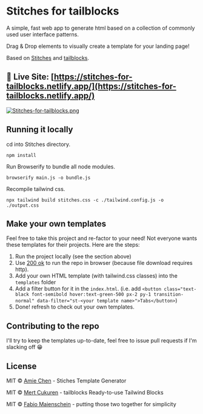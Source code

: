 # Stitches for tailblocks

A simple, fast web app to generate html based on a collection of commonly used user interface patterns.

Drag & Drop elements to visually create a template for your landing page!

Based on [Stitches](https://stitches.hyperyolo.com) and [tailblocks](https://mertjf.github.io/tailblocks/).

## 🎏 Live Site: [https://stitches-for-tailblocks.netlify.app/](https://stitches-for-tailblocks.netlify.app/)

[![Stitches-for-tailblocks.png](https://i.postimg.cc/zG500VVZ/Stitches-for-tailblocks.png)](https://postimg.cc/HVZwLWwB)

## Running it locally

cd into Stitches directory.

```
npm install
```

Run Browserify to bundle all node modules.

```
browserify main.js -o bundle.js
```

Recompile tailwind css.

```
npx tailwind build stitches.css -c ./tailwind.config.js -o ./output.css
```

## Make your own templates

Feel free to take this project and re-factor to your need! Not everyone wants these templates for their projects. Here are the steps:

1. Run the project locally (see the section above)
2. Use [200 ok](https://chrome.google.com/webstore/detail/web-server-for-chrome/ofhbbkphhbklhfoeikjpcbhemlocgigb?hl=en) to run the repo in browser (because file download requires http).
3. Add your own HTML template (with tailwind.css classes) into the `templates` folder
4. Add a filter button for it in the `index.html`. (i.e. add `<button class="text-black font-semibold hover:text-green-500 px-2 py-1 transition-normal" data-filter="st-<your template name>">Tabs</button>`)
5. Done! refresh to check out your own templates.

## Contributing to the repo

I'll try to keep the templates up-to-date, feel free to issue pull requests if I'm slacking off 😁

## License

MIT © [Amie Chen](https://amie-chen.com) - Stiches Template Generator

MIT © [Mert Cukuren](https://mertjf.github.io/tailblocks/) - tailblocks Ready-to-use Tailwind Blocks

MIT © [Fabio Maienschein](https://maienschein.tech/) - putting those two together for simplicity

